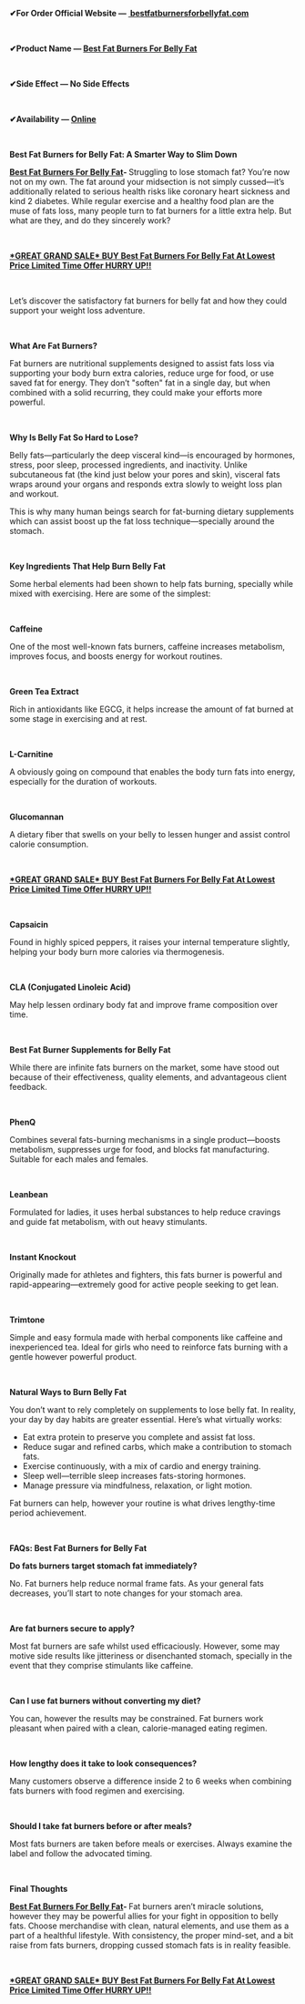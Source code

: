 <p><strong>✔For Order Official Website &mdash; <a href="https://healthidea.org/PhenQglow">&nbsp;bestfatburnersforbellyfat.com</a></strong></p>
<p><strong>&nbsp;</strong></p>
<p><strong>✔Product Name &mdash; </strong><a href="https://healthidea.org/PhenQglow"><strong>Best Fat Burners For Belly Fat</strong></a></p>
<p><strong>&nbsp;</strong></p>
<p><strong>✔Side Effect &mdash; No Side Effects</strong></p>
<p><strong>&nbsp;</strong></p>
<p><strong>✔Availability &mdash; </strong><a href="https://healthidea.org/PhenQglow"><strong>Online</strong></a></p>
<p><strong>&nbsp;</strong></p>
<p><strong>Best Fat Burners for Belly Fat: A Smarter Way to Slim Down</strong></p>
<p><a href="https://healthidea.org/PhenQglow"><strong>Best Fat Burners For Belly Fat</strong></a><strong>- </strong>Struggling to lose stomach fat? You&rsquo;re now not on my own. The fat around your midsection is not simply cussed&mdash;it&rsquo;s additionally related to serious health risks like coronary heart sickness and kind 2 diabetes. While regular exercise and a healthy food plan are the muse of fats loss, many people turn to fat burners for a little extra help. But what are they, and do they sincerely work?</p>
<p>&nbsp;</p>
<p><a href="https://healthidea.org/PhenQglow"><strong>*GREAT GRAND SALE* BUY Best Fat Burners For Belly Fat At Lowest Price Limited Time Offer HURRY UP!!</strong></a></p>
<p>&nbsp;</p>
<p>Let&rsquo;s discover the satisfactory fat burners for belly fat and how they could support your weight loss adventure.</p>
<p>&nbsp;</p>
<p><strong>What Are Fat Burners?</strong></p>
<p>Fat burners are nutritional supplements designed to assist fats loss via supporting your body burn extra calories, reduce urge for food, or use saved fat for energy. They don&rsquo;t "soften" fat in a single day, but when combined with a solid recurring, they could make your efforts more powerful.</p>
<p>&nbsp;</p>
<p><strong>Why Is Belly Fat So Hard to Lose?</strong></p>
<p>Belly fats&mdash;particularly the deep visceral kind&mdash;is encouraged by hormones, stress, poor sleep, processed ingredients, and inactivity. Unlike subcutaneous fat (the kind just below your pores and skin), visceral fats wraps around your organs and responds extra slowly to weight loss plan and workout.</p>
<p>This is why many human beings search for fat-burning dietary supplements which can assist boost up the fat loss technique&mdash;specially around the stomach.</p>
<p>&nbsp;</p>
<p><strong>Key Ingredients That Help Burn Belly Fat</strong></p>
<p>Some herbal elements had been shown to help fats burning, specially while mixed with exercising. Here are some of the simplest:</p>
<p>&nbsp;</p>
<p><strong>Caffeine</strong></p>
<p>One of the most well-known fats burners, caffeine increases metabolism, improves focus, and boosts energy for workout routines.</p>
<p>&nbsp;</p>
<p><strong>Green Tea Extract</strong></p>
<p>Rich in antioxidants like EGCG, it helps increase the amount of fat burned at some stage in exercising and at rest.</p>
<p>&nbsp;</p>
<p><strong>L-Carnitine</strong></p>
<p>A obviously going on compound that enables the body turn fats into energy, especially for the duration of workouts.</p>
<p>&nbsp;</p>
<p><strong>Glucomannan</strong></p>
<p>A dietary fiber that swells on your belly to lessen hunger and assist control calorie consumption.</p>
<p>&nbsp;</p>
<p><a href="https://healthidea.org/PhenQglow"><strong>*GREAT GRAND SALE* BUY Best Fat Burners For Belly Fat At Lowest Price Limited Time Offer HURRY UP!!</strong></a></p>
<p>&nbsp;</p>
<p><strong>Capsaicin</strong></p>
<p>Found in highly spiced peppers, it raises your internal temperature slightly, helping your body burn more calories via thermogenesis.</p>
<p>&nbsp;</p>
<p><strong>CLA (Conjugated Linoleic Acid)</strong></p>
<p>May help lessen ordinary body fat and improve frame composition over time.</p>
<p>&nbsp;</p>
<p><strong>Best Fat Burner Supplements for Belly Fat</strong></p>
<p>While there are infinite fats burners on the market, some have stood out because of their effectiveness, quality elements, and advantageous client feedback.</p>
<p>&nbsp;</p>
<p><strong>PhenQ</strong></p>
<p>Combines several fats-burning mechanisms in a single product&mdash;boosts metabolism, suppresses urge for food, and blocks fat manufacturing. Suitable for each males and females.</p>
<p>&nbsp;</p>
<p><strong>Leanbean</strong></p>
<p>Formulated for ladies, it uses herbal substances to help reduce cravings and guide fat metabolism, with out heavy stimulants.</p>
<p>&nbsp;</p>
<p><strong>Instant Knockout</strong></p>
<p>Originally made for athletes and fighters, this fats burner is powerful and rapid-appearing&mdash;extremely good for active people seeking to get lean.</p>
<p>&nbsp;</p>
<p><strong>Trimtone</strong></p>
<p>Simple and easy formula made with herbal components like caffeine and inexperienced tea. Ideal for girls who need to reinforce fats burning with a gentle however powerful product.</p>
<p>&nbsp;</p>
<p><strong>Natural Ways to Burn Belly Fat</strong></p>
<p>You don&rsquo;t want to rely completely on supplements to lose belly fat. In reality, your day by day habits are greater essential. Here&rsquo;s what virtually works:</p>
<ul>
<li>Eat extra protein to preserve you complete and assist fat loss.</li>
<li>Reduce sugar and refined carbs, which make a contribution to stomach fats.</li>
<li>Exercise continuously, with a mix of cardio and energy training.</li>
<li>Sleep well&mdash;terrible sleep increases fats-storing hormones.</li>
<li>Manage pressure via mindfulness, relaxation, or light motion.</li>
</ul>
<p>Fat burners can help, however your routine is what drives lengthy-time period achievement.</p>
<p>&nbsp;</p>
<p><strong>FAQs: Best Fat Burners for Belly Fat</strong></p>
<p><strong>Do fats burners target stomach fat immediately?</strong></p>
<p>No. Fat burners help reduce normal frame fats. As your general fats decreases, you&rsquo;ll start to note changes for your stomach area.</p>
<p>&nbsp;</p>
<p><strong>Are fat burners secure to apply?</strong></p>
<p>Most fat burners are safe whilst used efficaciously. However, some may motive side results like jitteriness or disenchanted stomach, specially in the event that they comprise stimulants like caffeine.</p>
<p>&nbsp;</p>
<p><strong>Can I use fat burners without converting my diet?</strong></p>
<p>You can, however the results may be constrained. Fat burners work pleasant when paired with a clean, calorie-managed eating regimen.</p>
<p>&nbsp;</p>
<p><strong>How lengthy does it take to look consequences?</strong></p>
<p>Many customers observe a difference inside 2 to 6 weeks when combining fats burners with food regimen and exercising.</p>
<p>&nbsp;</p>
<p><strong>Should I take fat burners before or after meals?</strong></p>
<p>Most fats burners are taken before meals or exercises. Always examine the label and follow the advocated timing.</p>
<p>&nbsp;</p>
<p><strong>Final Thoughts</strong></p>
<p><a href="https://healthidea.org/PhenQglow"><strong>Best Fat Burners For Belly Fat</strong></a><strong>- </strong>Fat burners aren&rsquo;t miracle solutions, however they may be powerful allies for your fight in opposition to belly fats. Choose merchandise with clean, natural elements, and use them as a part of a healthful lifestyle. With consistency, the proper mind-set, and a bit raise from fats burners, dropping cussed stomach fats is in reality feasible.</p>
<p>&nbsp;</p>
<p><a href="https://healthidea.org/PhenQglow"><strong>*GREAT GRAND SALE* BUY Best Fat Burners For Belly Fat At Lowest Price Limited Time Offer HURRY UP!!</strong></a></p>
<p>&nbsp;</p>
